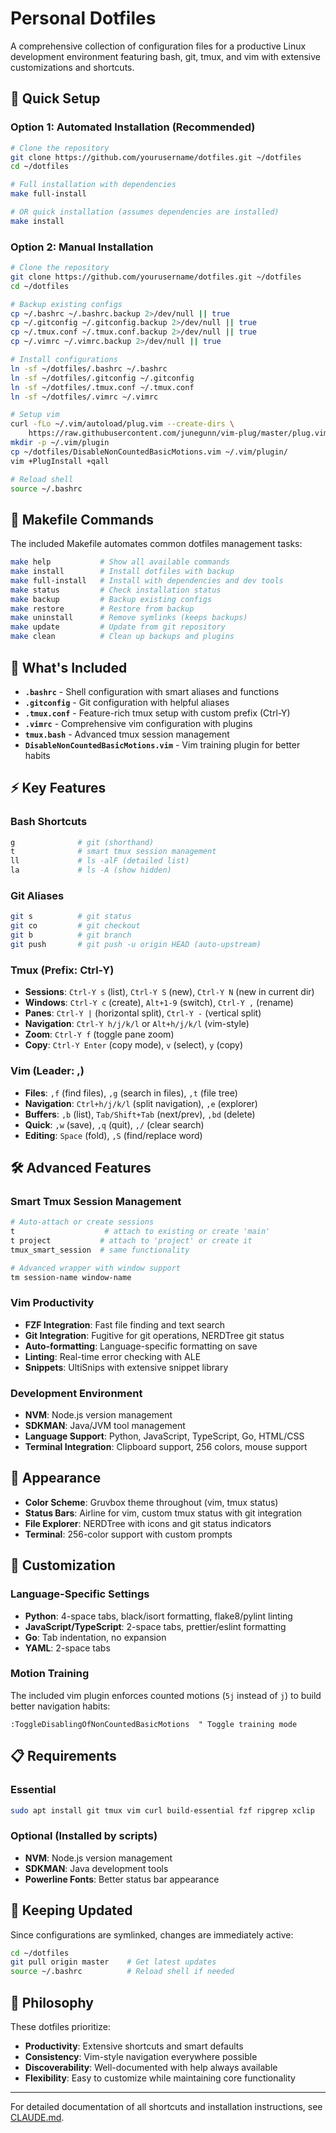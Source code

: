 # Personal Dotfiles

A comprehensive collection of configuration files for a productive Linux development environment featuring bash, git, tmux, and vim with extensive customizations and shortcuts.

## 🚀 Quick Setup

### Option 1: Automated Installation (Recommended)
```bash
# Clone the repository
git clone https://github.com/yourusername/dotfiles.git ~/dotfiles
cd ~/dotfiles

# Full installation with dependencies
make full-install

# OR quick installation (assumes dependencies are installed)
make install
```

### Option 2: Manual Installation
```bash
# Clone the repository
git clone https://github.com/yourusername/dotfiles.git ~/dotfiles
cd ~/dotfiles

# Backup existing configs
cp ~/.bashrc ~/.bashrc.backup 2>/dev/null || true
cp ~/.gitconfig ~/.gitconfig.backup 2>/dev/null || true
cp ~/.tmux.conf ~/.tmux.conf.backup 2>/dev/null || true
cp ~/.vimrc ~/.vimrc.backup 2>/dev/null || true

# Install configurations
ln -sf ~/dotfiles/.bashrc ~/.bashrc
ln -sf ~/dotfiles/.gitconfig ~/.gitconfig
ln -sf ~/dotfiles/.tmux.conf ~/.tmux.conf
ln -sf ~/dotfiles/.vimrc ~/.vimrc

# Setup vim
curl -fLo ~/.vim/autoload/plug.vim --create-dirs \
    https://raw.githubusercontent.com/junegunn/vim-plug/master/plug.vim
mkdir -p ~/.vim/plugin
cp ~/dotfiles/DisableNonCountedBasicMotions.vim ~/.vim/plugin/
vim +PlugInstall +qall

# Reload shell
source ~/.bashrc
```

## 🔧 Makefile Commands

The included Makefile automates common dotfiles management tasks:

```bash
make help           # Show all available commands
make install        # Install dotfiles with backup
make full-install   # Install with dependencies and dev tools
make status         # Check installation status
make backup         # Backup existing configs
make restore        # Restore from backup
make uninstall      # Remove symlinks (keeps backups)
make update         # Update from git repository
make clean          # Clean up backups and plugins
```

## 📁 What's Included

- **`.bashrc`** - Shell configuration with smart aliases and functions
- **`.gitconfig`** - Git configuration with helpful aliases
- **`.tmux.conf`** - Feature-rich tmux setup with custom prefix (Ctrl-Y)
- **`.vimrc`** - Comprehensive vim configuration with plugins
- **`tmux.bash`** - Advanced tmux session management
- **`DisableNonCountedBasicMotions.vim`** - Vim training plugin for better habits

## ⚡ Key Features

### Bash Shortcuts
```bash
g              # git (shorthand)
t              # smart tmux session management
ll             # ls -alF (detailed list)
la             # ls -A (show hidden)
```

### Git Aliases
```bash
git s          # git status
git co         # git checkout  
git b          # git branch
git push       # git push -u origin HEAD (auto-upstream)
```

### Tmux (Prefix: Ctrl-Y)
- **Sessions**: `Ctrl-Y s` (list), `Ctrl-Y S` (new), `Ctrl-Y N` (new in current dir)
- **Windows**: `Ctrl-Y c` (create), `Alt+1-9` (switch), `Ctrl-Y ,` (rename)
- **Panes**: `Ctrl-Y |` (horizontal split), `Ctrl-Y -` (vertical split)
- **Navigation**: `Ctrl-Y h/j/k/l` or `Alt+h/j/k/l` (vim-style)
- **Zoom**: `Ctrl-Y f` (toggle pane zoom)
- **Copy**: `Ctrl-Y Enter` (copy mode), `v` (select), `y` (copy)

### Vim (Leader: ,)
- **Files**: `,f` (find files), `,g` (search in files), `,t` (file tree)
- **Navigation**: `Ctrl+h/j/k/l` (split navigation), `,e` (explorer)  
- **Buffers**: `,b` (list), `Tab/Shift+Tab` (next/prev), `,bd` (delete)
- **Quick**: `,w` (save), `,q` (quit), `,/` (clear search)
- **Editing**: `Space` (fold), `,S` (find/replace word)

## 🛠 Advanced Features

### Smart Tmux Session Management
```bash
# Auto-attach or create sessions
t                    # attach to existing or create 'main'
t project           # attach to 'project' or create it
tmux_smart_session  # same functionality

# Advanced wrapper with window support  
tm session-name window-name
```

### Vim Productivity
- **FZF Integration**: Fast file finding and text search
- **Git Integration**: Fugitive for git operations, NERDTree git status
- **Auto-formatting**: Language-specific formatting on save
- **Linting**: Real-time error checking with ALE
- **Snippets**: UltiSnips with extensive snippet library

### Development Environment
- **NVM**: Node.js version management
- **SDKMAN**: Java/JVM tool management  
- **Language Support**: Python, JavaScript, TypeScript, Go, HTML/CSS
- **Terminal Integration**: Clipboard support, 256 colors, mouse support

## 🎨 Appearance

- **Color Scheme**: Gruvbox theme throughout (vim, tmux status)
- **Status Bars**: Airline for vim, custom tmux status with git integration
- **File Explorer**: NERDTree with icons and git status indicators
- **Terminal**: 256-color support with custom prompts

## 🔧 Customization

### Language-Specific Settings
- **Python**: 4-space tabs, black/isort formatting, flake8/pylint linting
- **JavaScript/TypeScript**: 2-space tabs, prettier/eslint formatting
- **Go**: Tab indentation, no expansion
- **YAML**: 2-space tabs

### Motion Training
The included vim plugin enforces counted motions (`5j` instead of `j`) to build better navigation habits:
```vim
:ToggleDisablingOfNonCountedBasicMotions  " Toggle training mode
```

## 📋 Requirements

### Essential
```bash
sudo apt install git tmux vim curl build-essential fzf ripgrep xclip
```

### Optional (Installed by scripts)
- **NVM**: Node.js version management
- **SDKMAN**: Java development tools
- **Powerline Fonts**: Better status bar appearance

## 🔄 Keeping Updated

Since configurations are symlinked, changes are immediately active:

```bash
cd ~/dotfiles
git pull origin master    # Get latest updates
source ~/.bashrc          # Reload shell if needed
```

## 🎯 Philosophy

These dotfiles prioritize:
- **Productivity**: Extensive shortcuts and smart defaults
- **Consistency**: Vim-style navigation everywhere possible  
- **Discoverability**: Well-documented with help always available
- **Flexibility**: Easy to customize while maintaining core functionality

---

For detailed documentation of all shortcuts and installation instructions, see [CLAUDE.md](CLAUDE.md).